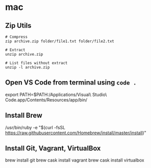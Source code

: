 # mac

## Zip Utils
```
# Compress
zip archive.zip folder/file1.txt folder/file2.txt

# Extract
unzip archive.zip

# List files without extract
unzip -l archive.zip

```

## Open VS Code from terminal using `code .`
export PATH=$PATH:/Applications/Visual\ Studio\ Code.app/Contents/Resources/app/bin/

## Install Brew
/usr/bin/ruby -e "$(curl -fsSL https://raw.githubusercontent.com/Homebrew/install/master/install)"

## Install Git, Vagrant, VirtualBox
brew install git
brew cask install vagrant
brew cask install virtualbox

